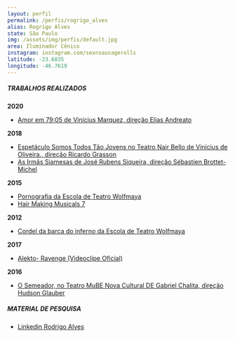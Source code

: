 ```yaml
---
layout: perfil
permalink: /perfis/rogrigo_alves
alias: Rogrigo Alves
state: São Paulo
img: /assets/img/perfis/default.jpg
area: Iluminador Cênico
instagram: instagram.com/sexnsausagerolls
latitude: -23.6835
longitude: -46.7619
---
```


##### **TRABALHOS REALIZADOS**

**2020**

- [Amor em 79:05 de Vinícius Marquez, direção Elias Andreato](http://www.espacobr.com.br/cultura/josemir-kowalick-volta-ao-palco-com-a-montagem-poetica-amor-em-7905-dirigida-por-elias-andreato)

**2018**

- [Espetáculo Somos Todos Tão Jovens no Teatro Nair Bello de Vinícius de Oliveira., direção Ricardo Grasson](https://arteview.com.br/espetaculo-somos-todos-tao-jovens-no-teatro-nair-bello/)
- [As Irmãs Siamesas de José Rubens Siqueira, direção Sébastien Brottet-Michel](https://revistainfoco.com.br/2018/09/29/espetaculo-as-irmas-siamesas-estreia-com-direcao-do-frances-sebastien-brottet-michel/)

**2015**

- [Pornografia da  Escola de Teatro Wolfmaya](https://www.flickr.com/photos/54346268@N08/22143997950/in/photostream/)
- [Hair Making Musicals 7](https://www.flickr.com/photos/54346268@N08/16788106463/in/photostream/)

**2012**

- [Cordel da barca do inferno da Escola de Teatro Wolfmaya](https://www.youtube.com/watch?v=ZTrhFo0DGzY])

**2017**

- [Alekto- Ravenge (Videoclipe Oficial)](http://guilhermefernandez.com.br/portfolio-item/alekto-revenge/)

**2016**

- [O Semeador, no Teatro MuBE Nova Cultural DE Gabriel Chalita, direção Hudson Glauber](http://flertai.com.br/2016/04/o-semeador-no-teatro-mube-nova-cultural/)

##### **MATERIAL DE PESQUISA**

- [Linkedin Rodrigo Alves](https://www.linkedin.com/in/rodrigo-alves-salsicha-255a80b4)